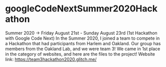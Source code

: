 # googleCodeNextSummer2020Hackathon
Summer 2020 -> Friday August 21st - Sunday August 23rd  (1st Hackathon with Google Code Next)
In the Summer 2020, I joined a team to compete in a Hackathon that had participants from Harlem and Oakland. Our group has members from the Oakland Lab, and we were team 3! We came in 1st place in the category of websites, and here are the files to the project!
Website link: https://team3hackathon2020.glitch.me/
